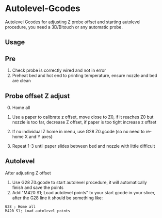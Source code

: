 # Autolevel-Gcodes
Autolevel Gcodes for adjusting Z probe offset and starting autolevel procedure, you need a 3D/Bltouch or any automatic probe.

## Usage

## Pre
1. Check probe is correctly wired and not in error
2. Preheat bed and hot end to printing temperature, ensure nozzle and bed are clean

## Probe offset Z adjust
0. Home all 

1. Use a paper to calibrate z offset, move close to Z0, if it reaches Z0 but nozzle is too far, decrease Z offset, if paper is too tight increase z offset
2. If no individual Z home in menu, use G28 Z0.gcode (so no need to re-home X and Y axes) 
3. Repeat 1-3 until paper slides between bed and nozzle with little difficult


## Autolevel
After adjusting Z offset
1. Use G28 Z0.gcode to start autolevel procedure, it will automatically finish and save the points
2. Add "M420 S1; Load autolevel points" to your start gcode in your slicer, after the G28 line it should be something like: 
``` 
G28 ; Home all
M420 S1; Load autolevel points
``` 
